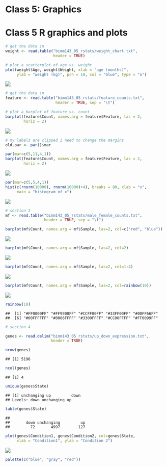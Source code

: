 Class 5: Graphics
================

Class 5 R graphics and plots
============================

``` r
# get the data in
weight <- read.table("bimm143_05_rstats/weight_chart.txt",
                     header = TRUE)
```

``` r
# plot a scatterplot of age vs. weight
plot(weight$Age, weight$Weight, xlab = "age (months)", 
     ylab = "weight (kg)", pch = 18, col = "blue", type = "o")
```

![](Class05_files/figure-markdown_github/unnamed-chunk-2-1.png)

``` r
# get the data in
feature <- read.table("bimm143_05_rstats/feature_counts.txt", 
                      header = TRUE, sep = "\t")
```

``` r
# plot a barplot of feature vs. count
barplot(feature$Count, names.arg = feature$Feature, las = 2,
        horiz = 2)
```

![](Class05_files/figure-markdown_github/unnamed-chunk-4-1.png)

``` r
# my labels are clipped I need to change the margins
old.par <- par()$mar

par(mar=c(5,11,4,1))
barplot(feature$Count, names.arg = feature$Feature, las = 2,
        horiz = 2)
```

![](Class05_files/figure-markdown_github/unnamed-chunk-5-1.png)

``` r
par(mar=c(5,5,4,1))
hist(c(rnorm(10000), rnorm(10000)+4), breaks = 80, xlab = "x",
     main = "histogram of x")
```

![](Class05_files/figure-markdown_github/unnamed-chunk-5-2.png)

``` r
# section 3
mf <- read.table("bimm143_05_rstats/male_female_counts.txt",
                 header = TRUE, sep = "\t")

barplot(mf$Count, names.arg = mf$Sample, las=2, col=c("red", "blue"))
```

![](Class05_files/figure-markdown_github/unnamed-chunk-6-1.png)

``` r
barplot(mf$Count, names.arg = mf$Sample, las=2, col=2)
```

![](Class05_files/figure-markdown_github/unnamed-chunk-6-2.png)

``` r
barplot(mf$Count, names.arg = mf$Sample, las=2, col=1:4)
```

![](Class05_files/figure-markdown_github/unnamed-chunk-6-3.png)

``` r
barplot(mf$Count, names.arg = mf$Sample, las=2, col=rainbow(10))
```

![](Class05_files/figure-markdown_github/unnamed-chunk-6-4.png)

``` r
rainbow(10)
```

    ##  [1] "#FF0000FF" "#FF9900FF" "#CCFF00FF" "#33FF00FF" "#00FF66FF"
    ##  [6] "#00FFFFFF" "#0066FFFF" "#3300FFFF" "#CC00FFFF" "#FF0099FF"

``` r
# section 4

genes <- read.delim("bimm143_05_rstats/up_down_expression.txt",
                    header = TRUE)

nrow(genes)
```

    ## [1] 5196

``` r
ncol(genes)
```

    ## [1] 4

``` r
unique(genes$State)
```

    ## [1] unchanging up         down      
    ## Levels: down unchanging up

``` r
table(genes$State)
```

    ## 
    ##       down unchanging         up 
    ##         72       4997        127

``` r
plot(genes$Condition1, genes$Condition2, col=genes$State, 
     xlab = "Condition1", ylab = "Condition 2")
```

![](Class05_files/figure-markdown_github/unnamed-chunk-7-1.png)

``` r
palette(c("blue", "gray", "red"))
```
